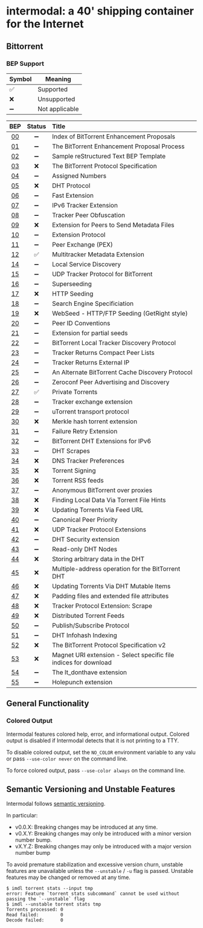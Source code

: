 # intermodal: a 40' shipping container for the Internet

## Bittorrent

### BEP Support

| Symbol             | Meaning        |
|--------------------|----------------|
| :white_check_mark: | Supported      |
| :x:                | Unsupported    |
| :heavy_minus_sign: | Not applicable |

| BEP                                            | Status             | Title                                                            |
|:----------------------------------------------:|:------------------:|:-----------------------------------------------------------------|
| [00](http://bittorrent.org/beps/bep_0000.html) | :heavy_minus_sign: | Index of BitTorrent Enhancement Proposals                        |
| [01](http://bittorrent.org/beps/bep_0001.html) | :heavy_minus_sign: | The BitTorrent Enhancement Proposal Process                      |
| [02](http://bittorrent.org/beps/bep_0002.html) | :heavy_minus_sign: | Sample reStructured Text BEP Template                            |
| [03](http://bittorrent.org/beps/bep_0003.html) | :x:                | The BitTorrent Protocol Specification                            |
| [04](http://bittorrent.org/beps/bep_0004.html) | :heavy_minus_sign: | Assigned Numbers                                                 |
| [05](http://bittorrent.org/beps/bep_0005.html) | :x:                | DHT Protocol                                                     |
| [06](http://bittorrent.org/beps/bep_0006.html) | :heavy_minus_sign: | Fast Extension                                                   |
| [07](http://bittorrent.org/beps/bep_0007.html) | :heavy_minus_sign: | IPv6 Tracker Extension                                           |
| [08](http://bittorrent.org/beps/bep_0008.html) | :heavy_minus_sign: | Tracker Peer Obfuscation                                         |
| [09](http://bittorrent.org/beps/bep_0009.html) | :x:                | Extension for Peers to Send Metadata Files                       |
| [10](http://bittorrent.org/beps/bep_0010.html) | :heavy_minus_sign: | Extension Protocol                                               |
| [11](http://bittorrent.org/beps/bep_0011.html) | :heavy_minus_sign: | Peer Exchange (PEX)                                              |
| [12](http://bittorrent.org/beps/bep_0012.html) | :white_check_mark: | Multitracker Metadata Extension                                  |
| [14](http://bittorrent.org/beps/bep_0014.html) | :heavy_minus_sign: | Local Service Discovery                                          |
| [15](http://bittorrent.org/beps/bep_0015.html) | :heavy_minus_sign: | UDP Tracker Protocol for BitTorrent                              |
| [16](http://bittorrent.org/beps/bep_0016.html) | :heavy_minus_sign: | Superseeding                                                     |
| [17](http://bittorrent.org/beps/bep_0017.html) | :x:                | HTTP Seeding                                                     |
| [18](http://bittorrent.org/beps/bep_0018.html) | :heavy_minus_sign: | Search Engine Specificiation                                     |
| [19](http://bittorrent.org/beps/bep_0019.html) | :x:                | WebSeed - HTTP/FTP Seeding (GetRight style)                      |
| [20](http://bittorrent.org/beps/bep_0020.html) | :heavy_minus_sign: | Peer ID Conventions                                              |
| [21](http://bittorrent.org/beps/bep_0021.html) | :heavy_minus_sign: | Extension for partial seeds                                      |
| [22](http://bittorrent.org/beps/bep_0022.html) | :heavy_minus_sign: | BitTorrent Local Tracker Discovery Protocol                      |
| [23](http://bittorrent.org/beps/bep_0023.html) | :heavy_minus_sign: | Tracker Returns Compact Peer Lists                               |
| [24](http://bittorrent.org/beps/bep_0024.html) | :heavy_minus_sign: | Tracker Returns External IP                                      |
| [25](http://bittorrent.org/beps/bep_0025.html) | :heavy_minus_sign: | An Alternate BitTorrent Cache Discovery Protocol                 |
| [26](http://bittorrent.org/beps/bep_0026.html) | :heavy_minus_sign: | Zeroconf Peer Advertising and Discovery                          |
| [27](http://bittorrent.org/beps/bep_0027.html) | :white_check_mark: | Private Torrents                                                 |
| [28](http://bittorrent.org/beps/bep_0028.html) | :heavy_minus_sign: | Tracker exchange extension                                       |
| [29](http://bittorrent.org/beps/bep_0029.html) | :heavy_minus_sign: | uTorrent transport protocol                                      |
| [30](http://bittorrent.org/beps/bep_0030.html) | :x:                | Merkle hash torrent extension                                    |
| [31](http://bittorrent.org/beps/bep_0031.html) | :heavy_minus_sign: | Failure Retry Extension                                          |
| [32](http://bittorrent.org/beps/bep_0032.html) | :heavy_minus_sign: | BitTorrent DHT Extensions for IPv6                               |
| [33](http://bittorrent.org/beps/bep_0033.html) | :heavy_minus_sign: | DHT Scrapes                                                      |
| [34](http://bittorrent.org/beps/bep_0034.html) | :x:                | DNS Tracker Preferences                                          |
| [35](http://bittorrent.org/beps/bep_0035.html) | :x:                | Torrent Signing                                                  |
| [36](http://bittorrent.org/beps/bep_0036.html) | :x:                | Torrent RSS feeds                                                |
| [37](http://bittorrent.org/beps/bep_0037.html) | :heavy_minus_sign: | Anonymous BitTorrent over proxies                                |
| [38](http://bittorrent.org/beps/bep_0038.html) | :x:                | Finding Local Data Via Torrent File Hints                        |
| [39](http://bittorrent.org/beps/bep_0039.html) | :x:                | Updating Torrents Via Feed URL                                   |
| [40](http://bittorrent.org/beps/bep_0040.html) | :heavy_minus_sign: | Canonical Peer Priority                                          |
| [41](http://bittorrent.org/beps/bep_0041.html) | :x:                | UDP Tracker Protocol Extensions                                  |
| [42](http://bittorrent.org/beps/bep_0042.html) | :heavy_minus_sign: | DHT Security extension                                           |
| [43](http://bittorrent.org/beps/bep_0043.html) | :heavy_minus_sign: | Read-only DHT Nodes                                              |
| [44](http://bittorrent.org/beps/bep_0044.html) | :x:                | Storing arbitrary data in the DHT                                |
| [45](http://bittorrent.org/beps/bep_0045.html) | :x:                | Multiple-address operation for the BitTorrent DHT                |
| [46](http://bittorrent.org/beps/bep_0046.html) | :x:                | Updating Torrents Via DHT Mutable Items                          |
| [47](http://bittorrent.org/beps/bep_0047.html) | :x:                | Padding files and extended file attributes                       |
| [48](http://bittorrent.org/beps/bep_0048.html) | :x:                | Tracker Protocol Extension: Scrape                               |
| [49](http://bittorrent.org/beps/bep_0049.html) | :x:                | Distributed Torrent Feeds                                        |
| [50](http://bittorrent.org/beps/bep_0050.html) | :heavy_minus_sign: | Publish/Subscribe Protocol                                       |
| [51](http://bittorrent.org/beps/bep_0051.html) | :heavy_minus_sign: | DHT Infohash Indexing                                            |
| [52](http://bittorrent.org/beps/bep_0052.html) | :x:                | The BitTorrent Protocol Specification v2                         |
| [53](http://bittorrent.org/beps/bep_0053.html) | :x:                | Magnet URI extension - Select specific file indices for download |
| [54](http://bittorrent.org/beps/bep_0054.html) | :heavy_minus_sign: | The lt_donthave extension                                        |
| [55](http://bittorrent.org/beps/bep_0055.html) | :heavy_minus_sign: | Holepunch extension                                              |

## General Functionality

### Colored Output

Intermodal features colored help, error, and informational output. Colored
output is disabled if Intermodal detects that it is not printing to a TTY.

To disable colored output, set the `NO_COLOR` environment variable to any
valu or pass `--use-color never` on the command line.

To force colored output, pass `--use-color always` on the command line.

## Semantic Versioning and Unstable Features

Intermodal follows [semantic versioning](https://semver.org/).

In particular:

- v0.0.X: Breaking changes may be introduced at any time.
- v0.X.Y: Breaking changes may only be introduced with a minor version number
  bump.
- vX.Y.Z: Breaking changes may only be introduced with a major version number
  bump

To avoid premature stabilization and excessive version churn, unstable features
are unavailable unless the `--unstable` / `-u` flag is passed. Unstable
features may be changed or removed at any time.

```
$ imdl torrent stats --input tmp
error: Feature `torrent stats subcommand` cannot be used without passing the `--unstable` flag
$ imdl --unstable torrent stats tmp
Torrents processed: 0
Read failed:        0
Decode failed:      0
```
